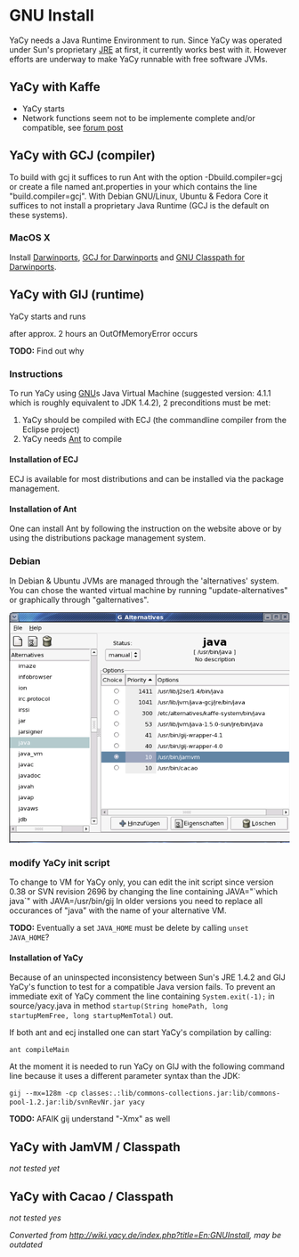 # GNU Install

YaCy needs a Java Runtime Environment to run. Since YaCy was operated
under Sun's proprietary [JRE](http://java.sun.com/) at first, it
currently works best with it. However efforts are underway to make YaCy
runnable with free software JVMs.





## YaCy with Kaffe

  - YaCy starts
  - Network functions seem not to be implemente complete and/or
    compatible, see [forum
    post](http://www.yacy-forum.de/viewtopic.php?t=2919)

## YaCy with GCJ (compiler)

To build with gcj it suffices to run Ant with the option
-Dbuild.compiler=gcj or create a file named ant.properties in your which
contains the line "build.compiler=gcj". With Debian GNU/Linux, Ubuntu &
Fedora Core it suffices to not install a proprietary Java Runtime (GCJ
is the default on these systems).

### MacOS X

Install [Darwinports](http://www.darwinports.com), [GCJ for
Darwinports](http://gcj34.darwinports.com) and [GNU Classpath for
Darwinports](http://gnu-classpath.darwinports.com).

## YaCy with GIJ (runtime)

YaCy starts and runs

after approx. 2 hours an OutOfMemoryError occurs


**TODO:** Find out why



### Instructions

To run YaCy using [GNU](http://gcc.gnu.org/java)s Java Virtual Machine
(suggested version: 4.1.1 which is roughly equivalent to JDK 1.4.2), 2
preconditions must be met:

1.  YaCy should be compiled with ECJ (the commandline compiler from the
    Eclipse project)
2.  YaCy needs [Ant](http://ant.apache.org/) to compile

#### Installation of ECJ

ECJ is available for most distributions and can be installed via the
package management.

#### Installation of Ant

One can install Ant by following the instruction on the website above or
by using the distributions package management system.




### Debian

In Debian & Ubuntu JVMs are managed through the 'alternatives' system.
You can chose the wanted virtual machine by running
"update-alternatives" or graphically through "galternatives".


![Galternatives screenshot](../img/Galternatives.png)

### modify YaCy init script

To change to VM for YaCy only, you can edit the init script since
version 0.38 or SVN revision 2696 by changing the line containing
JAVA="\`which java\`" with JAVA=/usr/bin/gij In older versions you need
to replace all occurances of "java" with the name of your alternative
VM.



**TODO:** Eventually a set `JAVA_HOME` must be delete by calling `unset
JAVA_HOME`?



#### Installation of YaCy

Because of an uninspected inconsistency between Sun's JRE 1.4.2 and GIJ
YaCy's function to test for a compatible Java version fails. To prevent
an immediate exit of YaCy comment the line containing `System.exit(-1);`
in source/yacy.java in method `startup(String homePath, long
startupMemFree, long startupMemTotal)` out.

If both ant and ecj installed one can start YaCy's compilation by
calling:

    ant compileMain

At the moment it is needed to run YaCy on GIJ with the following command
line because it uses a different parameter syntax than the JDK:

    gij --mx=128m -cp classes:.:lib/commons-collections.jar:lib/commons-pool-1.2.jar:lib/svnRevNr.jar yacy



**TODO:** AFAIK gij understand "-Xmx" as well



## YaCy with JamVM / Classpath

*not tested yet*

## YaCy with Cacao / Classpath

*not tested yes*


_Converted from
<http://wiki.yacy.de/index.php?title=En:GNUInstall>, may be
outdated_




